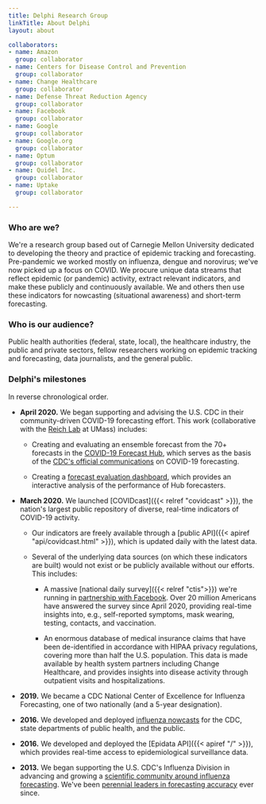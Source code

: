 ```yaml
---
title: Delphi Research Group
linkTitle: About Delphi
layout: about

collaborators:
- name: Amazon
  group: collaborator
- name: Centers for Disease Control and Prevention
  group: collaborator
- name: Change Healthcare
  group: collaborator
- name: Defense Threat Reduction Agency
  group: collaborator
- name: Facebook
  group: collaborator
- name: Google
  group: collaborator
- name: Google.org
  group: collaborator
- name: Optum
  group: collaborator
- name: Quidel Inc.
  group: collaborator
- name: Uptake
  group: collaborator

---
```


### Who are we?

We're a research group based out of Carnegie Mellon University dedicated to developing the theory and practice of epidemic tracking and forecasting. Pre-pandemic we worked mostly on influenza, dengue and norovirus; we've now picked up a focus on COVID. We procure unique data streams that reflect epidemic (or pandemic) activity, extract relevant indicators, and make these publicly and continuously available. We and others then use these indicators for nowcasting (situational awareness) and short-term forecasting.

### Who is our audience?

Public health authorities (federal, state, local), the healthcare industry, the public and private sectors, fellow researchers working on epidemic tracking and forecasting, data journalists, and the general public.

### Delphi's milestones

In reverse chronological order.

- **April 2020.** We began supporting and advising the U.S. CDC in their community-driven COVID-19 forecasting effort. This work (collaborative with the [Reich Lab](https://reichlab.io) at UMass) includes:

    * Creating and evaluating an ensemble forecast from the 70+ forecasts in the [COVID-19 Forecast Hub](https://covid19forecasthub.org), which serves as the basis of the [CDC's official communications](https://www.cdc.gov/coronavirus/2019-ncov/covid-data/forecasting-us.html) on COVID-19 forecasting.

    * Creating a [forecast evaluation dashboard](https://delphi.cmu.edu/forecast-eval/), which provides an interactive analysis of the performance of Hub forecasters.

- **March 2020.** We launched [COVIDcast]({{< relref "covidcast" >}}), the nation's largest public repository of diverse, real-time indicators of COVID-19 activity.
    * Our indicators are freely available through a [public API]({{< apiref "api/covidcast.html" >}}), which is updated daily with the latest data.

    * Several of the underlying data sources (on which these indicators are built) would not exist or be publicly available without our efforts. This includes:

        *  A massive [national daily survey]({{< relref "ctis">}}) we're running in [partnership with Facebook](https://covid-survey.dataforgood.fb.com/survey_and_map_data.html). Over 20 million Americans have answered the survey since April 2020, providing real-time insights into, e.g., self-reported symptoms, mask wearing, testing, contacts, and vaccination.

        *  An enormous database of medical insurance claims that have been de-identified in accordance with HIPAA privacy regulations, covering more than half the U.S. population. This data is made available by health system partners including Change Healthcare, and provides insights into disease activity through outpatient visits and hospitalizations.


- **2019.** We became a CDC National Center of Excellence for Influenza Forecasting, one of two nationally (and a 5-year designation).

- **2016.** We developed and deployed [influenza nowcasts](https://delphi.cmu.edu/nowcast/) for the CDC, state departments of public health, and the public.

- **2016.** We developed and deployed the [Epidata API]({{< apiref "/" >}}), which provides real-time access to epidemiological surveillance data.

- **2013.** We began supporting the U.S. CDC's Influenza Division in advancing and growing a [scientific community around influenza forecasting](https://www.cdc.gov/flu/weekly/flusight/index.html). We've been [perennial leaders in forecasting accuracy](https://www.cs.cmu.edu/~roni/CDC%20Flu%20Challenge%202014-2018%20Results.pdf) ever since.
